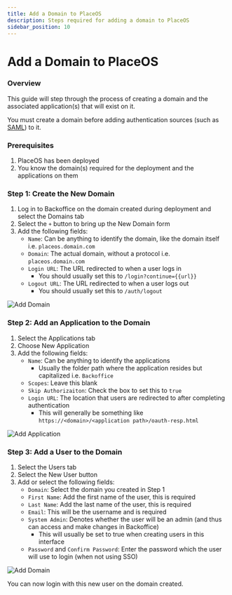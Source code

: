 ```yaml
---
title: Add a Domain to PlaceOS
description: Steps required for adding a domain to PlaceOS
sidebar_position: 10
---
```


# Add a Domain to PlaceOS

### Overview

This guide will step through the process of creating a domain and the associated application(s) that will exist on it.

You must create a domain before adding authentication sources (such as [SAML](../authentication/configure-saml.md)) to it.

### Prerequisites

1. PlaceOS has been deployed
2. You know the domain(s) required for the deployment and the applications on them

### Step 1: Create the New Domain

1. Log in to Backoffice on the domain created during deployment and select the Domains tab
2. Select the `+` button to bring up the New Domain form
3. Add the following fields:
   * `Name`: Can be anything to identify the domain, like the domain itself i.e. `placeos.domain.com`
   * `Domain`: The actual domain, without a protocol i.e. `placeos.domain.com`
   * `Login URL`: The URL redirected to when a user logs in
     * You should usually set this to `/login?continue={{url}}`
   * `Logout URL`: The URL redirected to when a user logs out
     * You should usually set this to `/auth/logout`

![Add Domain](../assets/add\_domain.png)

### Step 2: Add an Application to the Domain

1. Select the Applications tab
2. Choose New Application
3. Add the following fields:
   * `Name`: Can be anything to identify the applications
     * Usually the folder path where the application resides but capitalized i.e. `Backoffice`
   * `Scopes`: Leave this blank
   * `Skip Authorizaiton`: Check the box to set this to `true`
   * `Login URL`: The location that users are redirected to after completing authentication
     * This will generally be something like `https://<domain>/<application path>/oauth-resp.html`

![Add Application](../assets/add\_application.png)

### Step 3: Add a User to the Domain

1. Select the Users tab
2. Select the New User button
3. Add or select the following fields:
   * `Domain`: Select the domain you created in Step 1
   * `First Name`: Add the first name of the user, this is required
   * `Last Name`: Add the last name of the user, this is required
   * `Email`: This will be the username and is required
   * `System Admin`: Denotes whether the user will be an admin (and thus can access and make changes in Backoffice)
     * This will usually be set to true when creating users in this interface
   * `Password` and `Confirm Password`: Enter the password which the user will use to login (when not using SSO)

![Add Domain](../assets/add\_user.png)

You can now login with this new user on the domain created.
